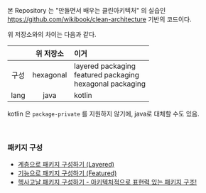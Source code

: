 본 Repository 는 "만들면서 배우는 클린아키텍처" 의 실습인 https://github.com/wikibook/clean-architecture 기반의 코드이다.

위 저장소와의 차이는 다음과 같다.

||위 저장소|이거|
|:--:|:--:|:--|
|구성|hexagonal|layered packaging <br> featured packaging <br>hexagonal packaging|
|lang|java|kotlin|

kotlin 은 `package-private` 를 지원하지 않기에, java로 대체할 수도 있음.

<br>

### 패키지 구성
- [계층으로 패키지 구성하기 (Layered)](./layeredPackaging)
- [기능으로 패키지 구성하기 (Featured)](./featuredPackaging)
- [헥사고날 패키지 구성하기 - 아키텍처적으로 표현력 있는 패키지 구조!](./hexagonalPackaging)
